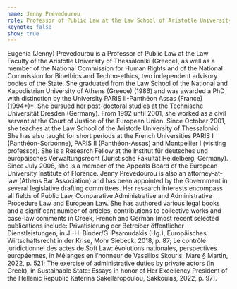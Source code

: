 ```yaml
---
name: Jenny Prevedourou
role: Professor of Public Law at the Law School of Aristotle University of Thessaloniki
keynote: false
show: true
---
```


Eugenia (Jenny) Prevedourou is a Professor of Public Law at the Law Faculty of the Aristotle University of Thessaloniki (Greece), as well as a member of the National Commission for Human Rights and of the National Commission for Bioethics and Techno-ethics, two independent advisory bodies of the State. She graduated from the Law School of the National and Kapodistrian University of Athens (Greece) (1986) and was awarded a PhD with distinction by the University PARIS II-Panthéon Assas (France) (1994*)*. She pursued her post-doctoral studies at the Technische Universität Dresden (Germany). From 1992 until 2001, she worked as a civil servant at the Court of Justice of the European Union.
	Since October 2001, she teaches at the Law School of the Aristotle University of Thessaloniki. She has also taught for short periods at the French Universities PARIS I (Panthéon-Sorbonne), PARIS II (Panthéon-Assas) and Montpellier I (visiting professor). She is a Research Fellow at the Institut für deutsches und europäisches Verwaltungsrecht (Juristische Fakultät Heidelberg, Germany). Since July 2008, she is a member of the Appeals Board of the European University Institute of Florence. Jenny Prevedourou is also an attorney-at-law (Athens Bar Association) and has been appointed by the Government in several legislative drafting committees.
	Her research interests encompass all fields of Public Law, Comparative Administrative and Administrative Procedure Law and European Law. She has authored various legal books and a significant number of articles, contributions to collective works and case-law comments in Greek, French and German [most recent selected publications include: Privatisierung der Betreiber öffentlicher Dienstleistungen, in J.-H. Binder/G. Psaroudakis (Hg.), Europäisches Wirtschaftsrecht in der Krise, Mohr Siebeck, 2018, p. 87; Le contrôle juridictionnel des actes de Soft Law: évolutions nationales, perspectives européennes, in Mélanges en l’honneur de Vassilios Skouris, Mare § Martin, 2022, p. 521; The exercise of administrative duties by private actors (in Greek), in Sustainable State: Essays in honor of Her Excellency President of the Hellenic Republic Katerina Sakellaropoulou, Sakkoulas, 2022, p. 97].